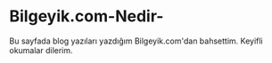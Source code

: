 # Bilgeyik.com-Nedir-
Bu sayfada blog yazıları yazdığım Bilgeyik.com'dan bahsettim. Keyifli okumalar dilerim.
